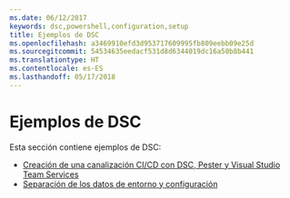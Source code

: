 ```yaml
---
ms.date: 06/12/2017
keywords: dsc,powershell,configuration,setup
title: Ejemplos de DSC
ms.openlocfilehash: a3469910efd3d953717609995fb809eebb09e25d
ms.sourcegitcommit: 54534635eedacf531d8d6344019dc16a50b8b441
ms.translationtype: HT
ms.contentlocale: es-ES
ms.lasthandoff: 05/17/2018
---
```

# <a name="dsc-examples"></a>Ejemplos de DSC

Esta sección contiene ejemplos de DSC:

- [Creación de una canalización CI/CD con DSC, Pester y Visual Studio Team Services](dscCiCd.md)
- [Separación de los datos de entorno y configuración](separatingEnvData.md)